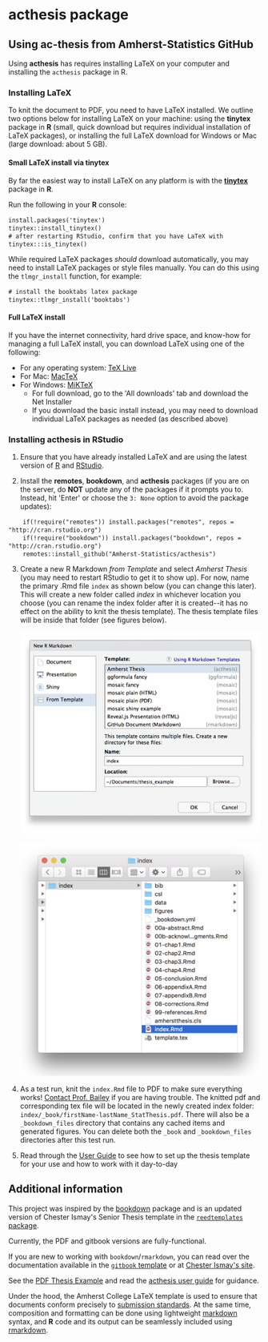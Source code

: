 # acthesis package


## Using ac-thesis from Amherst-Statistics GitHub

Using **acthesis** has requires installing LaTeX on your computer and installing the `acthesis` package in R.

### Installing LaTeX

To knit the document to PDF, you need to have LaTeX installed. We outline two options below for installing LaTeX on your machine: using the **tinytex** package in **R** (small, quick download but requires individual installation of LaTeX packages), or installing the full LaTeX download for Windows or Mac (large download: about 5 GB).

#### Small LaTeX install via **tinytex**
By far the easiest way to install LaTeX on any platform is with the [**tinytex**](https://yihui.name/tinytex/) package in **R**. 

Run the following in your **R** console:
```{r, eval = FALSE}
install.packages('tinytex')
tinytex::install_tinytex()
# after restarting RStudio, confirm that you have LaTeX with 
tinytex:::is_tinytex() 
```

While required LaTeX packages *should* download automatically, you may need to install LaTeX packages or style files manually. You can do this using the `tlmgr_install` function, for example:
```{r, eval = FALSE}
# install the booktabs latex package
tinytex::tlmgr_install('booktabs')
```


#### Full LaTeX install
If you have the internet connectivity, hard drive space, and know-how for managing a full LaTeX install, you can download LaTeX using one of the following:

* For any operating system: [TeX Live](https://www.tug.org/texlive/)
* For Mac: [MacTeX](http://tug.org/mactex/mactex-download.html) 
* For Windows: [MiKTeX](http://http://miktex.org/download)
    - For full download, go to the 'All downloads' tab and download the Net Installer
    - If you download the basic install instead, you may need to download individual LaTeX packages as needed (as described above)
    

### Installing **acthesis** in RStudio

1. Ensure that you have already installed LaTeX and are using the latest version of [R](https://cran.r-project.org) and [RStudio](http://www.rstudio.com/products/rstudio/download/).

2. Install the **remotes**, **bookdown**, and **acthesis** packages (if you are on the server, do **NOT** update any of the packages if it prompts you to. Instead, hit 'Enter' or choose the `3: None` option to avoid the package updates): 

```{r, eval = FALSE}
    if(!require("remotes")) install.packages("remotes", repos = "http://cran.rstudio.org")
    if(!require("bookdown")) install.packages("bookdown", repos = "http://cran.rstudio.org")
    remotes::install_github("Amherst-Statistics/acthesis")
```

3. Create a new R Markdown *from Template* and select *Amherst Thesis* (you may need to restart RStudio to get it to show up). For now, name the primary .Rmd file `index` as shown below (you can change this later). This will create a new folder called *index* in whichever location you choose (you can rename the index folder after it is created--it has no effect on the ability to knit the thesis template). The thesis template files will be inside that folder (see figures below).

    ![New R Markdown](userguide/figures/newtemplate.png)
    
    ![New R Markdown](userguide/figures/indexfolder.png)    
    

4. As a test run, knit the `index.Rmd` file to PDF to make sure everything works! [Contact Prof. Bailey](mailto:bebailey@amherst.edu) if you are having trouble. The knitted pdf and corresponding tex file will be located in the newly created index folder: `index/_book/firstName-lastName_StatThesis.pdf`. There will also be a `_bookdown_files` directory that contains any cached items and generated figures. You can delete both the `_book` and `_bookdown_files` directories after this test run. 

5. Read through the [User Guide](https://github.com/Amherst-Statistics/acthesis/blob/master/userguide/acthesis_user-guide.pdf) to see how to set up the thesis template for your use and how to work with it day-to-day

## Additional information

This project was inspired by the [bookdown](http://github.com/rstudio/bookdown) package and is an updated version of Chester Ismay's Senior Thesis template in the [`reedtemplates` package](http://github.com/ismayc/reedtemplates). 

Currently, the PDF and gitbook versions are fully-functional.  

If you are new to working with `bookdown`/`rmarkdown`, you can read over the documentation available in the [`gitbook` template](https://thesisdown.netlify.com/)  or at [Chester Ismay's site](http://ismayc.github.io/thesisdown_book).

See the [PDF Thesis Example](https://github.com/Amherst-Statistics/acthesis/blob/master/example-thesis/_book/firstName-lastName_StatThesis.pdf) and read the [acthesis user guide](https://github.com/Amherst-Statistics/acthesis/blob/master/userguide/acthesis_user-guide.pdf) for guidance.

Under the hood, the Amherst College LaTeX template is used to ensure that documents conform precisely to [submission standards](https://www.amherst.edu/academiclife/registrar/for-students/thesis_guide). At the same time, composition and formatting can be done using lightweight [markdown](http://rmarkdown.rstudio.com/authoring_basics.html) syntax, and **R** code and its output can be seamlessly included using [rmarkdown](http://rmarkdown.rstudio.com).
